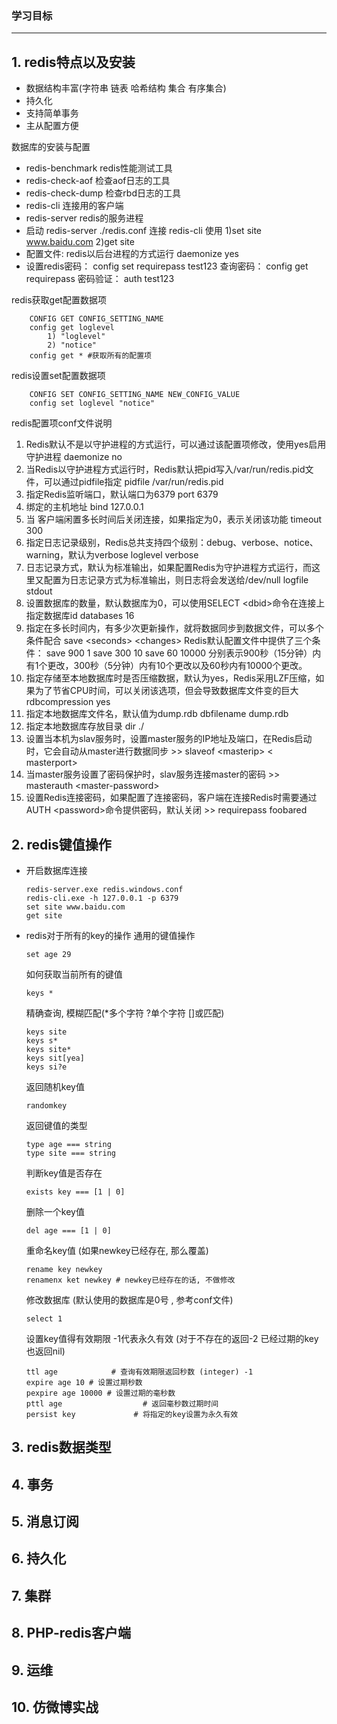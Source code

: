 ### 学习目标
----
## 1. redis特点以及安装
   + 数据结构丰富(字符串 链表 哈希结构 集合 有序集合)
   + 持久化
   + 支持简单事务
   + 主从配置方便
   
   数据库的安装与配置
   + redis-benchmark redis性能测试工具
   + redis-check-aof 检查aof日志的工具
   + redis-check-dump 检查rbd日志的工具
   + redis-cli 连接用的客户端
   + redis-server redis的服务进程
   + 启动 redis-server ./redis.conf  连接 redis-cli  使用 1)set site www.baidu.com 2)get site
   + 配置文件: redis以后台进程的方式运行 daemonize yes 
   + 设置redis密码： config set requirepass test123
	查询密码：  config get requirepass
	密码验证：    auth test123
    
   redis获取get配置数据项
	
        CONFIG GET CONFIG_SETTING_NAME
        config get loglevel
            1) "loglevel"
            2) "notice"
        config get * #获取所有的配置项
    
   redis设置set配置数据项
			
        CONFIG SET CONFIG_SETTING_NAME NEW_CONFIG_VALUE
        config set loglevel "notice"
	
   redis配置项conf文件说明
   1. Redis默认不是以守护进程的方式运行，可以通过该配置项修改，使用yes启用守护进程 daemonize no
   2. 当Redis以守护进程方式运行时，Redis默认把pid写入/var/run/redis.pid文件，可以通过pidfile指定
      pidfile /var/run/redis.pid
   3. 指定Redis监听端口，默认端口为6379
	    port 6379
   4. 绑定的主机地址
    bind 127.0.0.1
   5. 当 客户端闲置多长时间后关闭连接，如果指定为0，表示关闭该功能
    timeout 300
   6. 指定日志记录级别，Redis总共支持四个级别：debug、verbose、notice、warning，默认为verbose
    loglevel verbose
   7. 日志记录方式，默认为标准输出，如果配置Redis为守护进程方式运行，而这里又配置为日志记录方式为标准输出，则日志将会发送给/dev/null
    	logfile stdout
   8. 设置数据库的数量，默认数据库为0，可以使用SELECT &lt;dbid&gt;命令在连接上指定数据库id
     	databases 16
   9. 指定在多长时间内，有多少次更新操作，就将数据同步到数据文件，可以多个条件配合
        save &lt;seconds&gt;   &lt;changes&gt;
    	Redis默认配置文件中提供了三个条件：
		    save 900 1
		    save 300 10
		    save 60 10000
    	分别表示900秒（15分钟）内有1个更改，300秒（5分钟）内有10个更改以及60秒内有10000个更改。
   10. 指定存储至本地数据库时是否压缩数据，默认为yes，Redis采用LZF压缩，如果为了节省CPU时间，可以关闭该选项，但会导致数据库文件变的巨大
		rdbcompression yes
   11. 指定本地数据库文件名，默认值为dump.rdb
       		dbfilename dump.rdb
   12. 指定本地数据库存放目录
       		dir ./
   13. 设置当本机为slav服务时，设置master服务的IP地址及端口，在Redis启动时，它会自动从master进行数据同步
       		>> slaveof &lt;masterip&gt; &lt;  masterport&gt;
   14. 当master服务设置了密码保护时，slav服务连接master的密码
      		>> masterauth  &lt;master-password&gt;
   15. 设置Redis连接密码，如果配置了连接密码，客户端在连接Redis时需要通过AUTH &lt;password&gt;命令提供密码，默认关闭
       		>> requirepass foobared
        
##  2. redis键值操作
  + 开启数据库连接
	
		redis-server.exe redis.windows.conf
		redis-cli.exe -h 127.0.0.1 -p 6379
	    set site www.baidu.com
		get site
	
  + redis对于所有的key的操作
	 通用的键值操作
		
	    set age 29
		   
	 如何获取当前所有的键值
	    
		keys * 
		
	 精确查询, 模糊匹配(*多个字符 ?单个字符 []或匹配)
		
		keys site
		keys s*
		keys site*
		keys sit[yea]
		keys si?e
		
	 返回随机key值
				
		randomkey
		
	 返回键值的类型
		
		type age === string
		type site === string
		
	 判断key值是否存在
				
		exists key === [1 | 0]
		
	 删除一个key值
				
		del age === [1 | 0]
		
	 重命名key值 (如果newkey已经存在, 那么覆盖)
				
		rename key newkey
		renamenx ket newkey # newkey已经存在的话, 不做修改
		
	 修改数据库 (默认使用的数据库是0号 , 参考conf文件)
			
		select 1
		
	 设置key值得有效期限  -1代表永久有效 (对于不存在的返回-2 已经过期的key也返回nil)
				
		ttl age            # 查询有效期限返回秒数 (integer) -1
		expire age 10 # 设置过期秒数
		pexpire age 10000 # 设置过期的毫秒数
		pttl age                  # 返回毫秒数过期时间
		persist key             # 将指定的key设置为永久有效
		
		
		
		
			 
## 3. redis数据类型
## 4. 事务
## 5. 消息订阅
## 6. 持久化
## 7. 集群
## 8. PHP-redis客户端
## 9. 运维
## 10. 仿微博实战